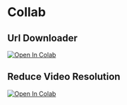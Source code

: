 # Collab

Url Downloader
--- 

<a href="https://colab.research.google.com/gist/VikoFirdausi/fdb66888d4fa74cee3bb75d03c98d0f7/url-downloader.ipynb">
  <img src="https://colab.research.google.com/assets/colab-badge.svg" alt="Open In Colab"/>
</a>

Reduce Video Resolution
---

<a href="https://colab.research.google.com/gist/VikoFirdausi/b6a6e3bc89ed7c8164649dff7e4e2cba/reduce-video-resolution.ipynb">
  <img src="https://colab.research.google.com/assets/colab-badge.svg" alt="Open In Colab"/>
</a>



